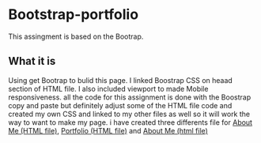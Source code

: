 # Bootstrap-portfolio
This assingment is based on the Bootrap.
## What it is
Using get Bootrap to bulid this page. I linked Boostrap CSS on heaad section of HTML file. I also included viewport to made Mobile responsiveness. all the code for this assignment is done with the Boostrap copy and paste but definitely adjust some of the HTML file code and created my own CSS and linked to my other files as well so it will work the way to want to make my page. 
i have created three differents file for [About Me (HTML file)](https://github.com/lamashree/Bootstrap-portfolio/blob/master/index.html), [Portfolio (HTML file)](https://github.com/lamashree/Bootstrap-portfolio/blob/master/portfolio.html) and [About Me (html file)](https://github.com/lamashree/Bootstrap-portfolio/blob/master/contact.html)